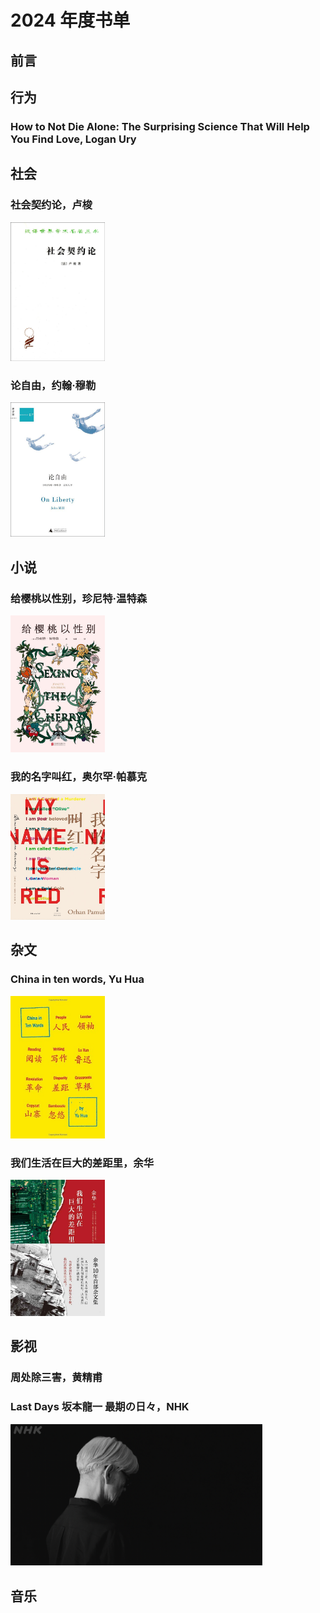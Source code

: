 # 2024 年度书单

## 前言

## 行为

### How to Not Die Alone: The Surprising Science That Will Help You Find Love, Logan Ury

## 社会

### 社会契约论，卢梭

<img src="../assets/2024年度书单/202404262320.png" alt="社会契约论" width="30%">

### 论自由，约翰·穆勒

<img src="../assets/2024年度书单/on_liberty.png" alt="On Liberty" width="30%">

## 小说

### 给樱桃以性别，珍尼特·温特森

<img src="../assets/2024%E5%B9%B4%E5%BA%A6%E4%B9%A6%E5%8D%95/81d64720a9190b4778309eab56c26cb95ad8becb75123e77743cd0b07a8ddbc4.jpg" alt="给樱桃以性别" width="30%"/>

### 我的名字叫红，奥尔罕·帕慕克

<img src="../assets/2024年度书单/202404262326.png" alt="我的名字叫红" width="30%"/>

## 杂文

### China in ten words, Yu Hua

<img src="../assets/2024%E5%B9%B4%E5%BA%A6%E4%B9%A6%E5%8D%95/048b8d2ce4f0a72628f28283d901a1cded071c573f040e1bb9106f90c456ce6a.jpg" alt="China in ten words" width="30%" />

### 我们生活在巨大的差距里，余华

<img src="../assets/2024%E5%B9%B4%E5%BA%A6%E4%B9%A6%E5%8D%95/45bcd32958fd07246391fbba3197096f11883c4004be10fe513c40d2ab2cd9d9.jpg" alt="我们生活在巨大的差距里" width="30%"/>

## 影视

### 周处除三害，黄精甫

### Last Days 坂本龍一 最期の日々，NHK

<img src="../assets/2024%E5%B9%B4%E5%BA%A6%E4%B9%A6%E5%8D%95/image-20240417022557276.png" alt="image-Last Days" width="80%"/>

## 音乐
